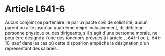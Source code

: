 # Article L641-6

Aucun conjoint ou partenaire lié par un pacte civil de solidarité, aucun parent ou allié jusqu'au quatrième degré inclusivement, du débiteur personne physique ou des dirigeants, s'il s'agit d'une personne morale, ne peut être désigné à l'une des fonctions prévues à l'article L. 641-1 ou L. 641-10, sauf dans les cas où cette disposition empêche la désignation d'un représentant des salariés.
